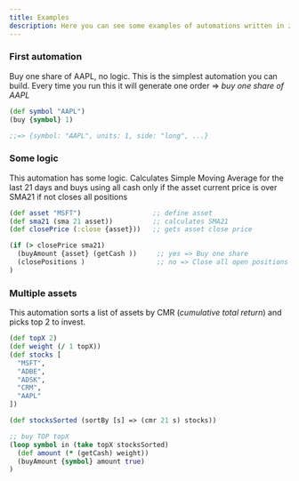```yaml
---
title: Examples
description: Here you can see some examples of automations written in zplang
---
```


### First automation

Buy one share of AAPL, no logic. This is the simplest automation you can build. Every time you run this it will generate one order => _buy one share of AAPL_

```clojure
(def symbol "AAPL")
(buy {symbol} 1)

;;=> {symbol: "AAPL", units: 1, side: "long", ...}
```

### Some logic

This automation has some logic.  Calculates Simple Moving Average for the last 21 days and buys using all cash only if the asset current price is over SMA21 if not closes all positions

```clojure
(def asset "MSFT")                  ;; define asset
(def sma21 (sma 21 asset))          ;; calculates SMA21
(def closePrice (:close {asset}))   ;; gets asset close price

(if (> closePrice sma21)
  (buyAmount {asset} (getCash ))     ;; yes => Buy one share
  (closePositions )                  ;; no => Close all open positions
)
```

### Multiple assets

This automation sorts a list of assets by CMR (_cumulative total return_) and picks top 2 to invest.

```clojure
(def topX 2)
(def weight (/ 1 topX))
(def stocks [
  "MSFT",
  "ADBE",
  "ADSK",
  "CRM",
  "AAPL"
])

(def stocksSorted (sortBy [s] => (cmr 21 s) stocks))

;; buy TOP topX
(loop symbol in (take topX stocksSorted)
  (def amount (* (getCash) weight))
  (buyAmount {symbol} amount true)
)
```
